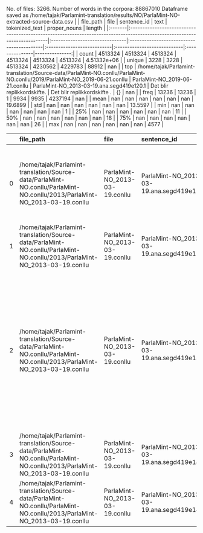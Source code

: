 No. of files: 3266.
Number of words in the corpora: 88867010
Dataframe saved as /home/tajak/Parlamint-translation/results/NO/ParlaMint-NO-extracted-source-data.csv
|        | file_path                                                                                                                 | file                           | sentence_id                               | text                       | tokenized_text              | proper_nouns   |         length |
|:-------|:--------------------------------------------------------------------------------------------------------------------------|:-------------------------------|:------------------------------------------|:---------------------------|:----------------------------|:---------------|---------------:|
| count  | 4513324                                                                                                                   | 4513324                        | 4513324                                   | 4513324                    | 4513324                     | 4513324        |    4.51332e+06 |
| unique | 3228                                                                                                                      | 3228                           | 4513324                                   | 4230562                    | 4229783                     | 88912          |  nan           |
| top    | /home/tajak/Parlamint-translation/Source-data/ParlaMint-NO.conllu/ParlaMint-NO.conllu/2019/ParlaMint-NO_2019-06-21.conllu | ParlaMint-NO_2019-06-21.conllu | ParlaMint-NO_2013-03-19.ana.segd419e120.1 | Det blir replikkordskifte. | Det blir replikkordskifte . | {}             |  nan           |
| freq   | 13236                                                                                                                     | 13236                          | 1                                         | 9934                       | 9935                        | 4237194        |  nan           |
| mean   | nan                                                                                                                       | nan                            | nan                                       | nan                        | nan                         | nan            |   19.6899      |
| std    | nan                                                                                                                       | nan                            | nan                                       | nan                        | nan                         | nan            |   13.5597      |
| min    | nan                                                                                                                       | nan                            | nan                                       | nan                        | nan                         | nan            |    1           |
| 25%    | nan                                                                                                                       | nan                            | nan                                       | nan                        | nan                         | nan            |   11           |
| 50%    | nan                                                                                                                       | nan                            | nan                                       | nan                        | nan                         | nan            |   18           |
| 75%    | nan                                                                                                                       | nan                            | nan                                       | nan                        | nan                         | nan            |   26           |
| max    | nan                                                                                                                       | nan                            | nan                                       | nan                        | nan                         | nan            | 4577           |




|    | file_path                                                                                                                 | file                           | sentence_id                               | text                                                                                                                                                                                                                                                                                                                                      | tokenized_text                                                                                                                                                                                                                                                                                                                            | proper_nouns                                                                                                                |   length |
|---:|:--------------------------------------------------------------------------------------------------------------------------|:-------------------------------|:------------------------------------------|:------------------------------------------------------------------------------------------------------------------------------------------------------------------------------------------------------------------------------------------------------------------------------------------------------------------------------------------|:------------------------------------------------------------------------------------------------------------------------------------------------------------------------------------------------------------------------------------------------------------------------------------------------------------------------------------------|:----------------------------------------------------------------------------------------------------------------------------|---------:|
|  0 | /home/tajak/Parlamint-translation/Source-data/ParlaMint-NO.conllu/ParlaMint-NO.conllu/2013/ParlaMint-NO_2013-03-19.conllu | ParlaMint-NO_2013-03-19.conllu | ParlaMint-NO_2013-03-19.ana.segd419e120.1 | Representanten Tove Karoline Knutsen og Heidi Greni, som har vært permittert, har igjen tatt sete.                                                                                                                                                                                                                                        | Representanten Tove Karoline Knutsen og Heidi Greni , som har vært permittert , har igjen tatt sete .                                                                                                                                                                                                                                     | {1: ['Tove', 'Tove'], 2: ['Karoline', 'Karoline'], 3: ['Knutsen', 'Knutsen'], 5: ['Heidi', 'Heidi'], 6: ['Greni', 'Greni']} |       15 |
|  1 | /home/tajak/Parlamint-translation/Source-data/ParlaMint-NO.conllu/ParlaMint-NO.conllu/2013/ParlaMint-NO_2013-03-19.conllu | ParlaMint-NO_2013-03-19.conllu | ParlaMint-NO_2013-03-19.ana.segd419e128.1 | Det foreligger to permisjonssøknader:                                                                                                                                                                                                                                                                                                     | Det foreligger to permisjonssøknader :                                                                                                                                                                                                                                                                                                    | {}                                                                                                                          |        4 |
|  2 | /home/tajak/Parlamint-translation/Source-data/ParlaMint-NO.conllu/ParlaMint-NO.conllu/2013/ParlaMint-NO_2013-03-19.conllu | ParlaMint-NO_2013-03-19.conllu | ParlaMint-NO_2013-03-19.ana.segd419e130.1 | fra Fremskrittspartiets stortingsgruppe om permisjon for representanten Øyvind Vaksdal i tiden fra og med 19. mars til og med 22. mars for å delta i Den interparlamentariske unions 128. konferanse i Ecuador fra Arbeiderpartiets stortingsgruppe om sykepermisjon for representanten Eirin Sund fra og med 19. mars og inntil videre . | fra Fremskrittspartiets stortingsgruppe om permisjon for representanten Øyvind Vaksdal i tiden fra og med 19. mars til og med 22. mars for å delta i Den interparlamentariske unions 128. konferanse i Ecuador fra Arbeiderpartiets stortingsgruppe om sykepermisjon for representanten Eirin Sund fra og med 19. mars og inntil videre . | {7: ['Øyvind', 'Øyvind'], 8: ['Vaksdal', 'Vaksdal'], 39: ['Eirin', 'Eirin'], 40: ['Sund', 'Sund']}                          |       50 |
|  3 | /home/tajak/Parlamint-translation/Source-data/ParlaMint-NO.conllu/ParlaMint-NO.conllu/2013/ParlaMint-NO_2013-03-19.conllu | ParlaMint-NO_2013-03-19.conllu | ParlaMint-NO_2013-03-19.ana.segd419e144.1 | Etter forslag fra presidenten ble enstemmig besluttet:                                                                                                                                                                                                                                                                                    | Etter forslag fra presidenten ble enstemmig besluttet :                                                                                                                                                                                                                                                                                   | {}                                                                                                                          |        7 |
|  4 | /home/tajak/Parlamint-translation/Source-data/ParlaMint-NO.conllu/ParlaMint-NO.conllu/2013/ParlaMint-NO_2013-03-19.conllu | ParlaMint-NO_2013-03-19.conllu | ParlaMint-NO_2013-03-19.ana.segd419e146.1 | Søknadene behandles straks og innvilges.                                                                                                                                                                                                                                                                                                  | Søknadene behandles straks og innvilges .                                                                                                                                                                                                                                                                                                 | {}                                                                                                                          |        5 |




